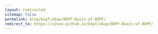 ```yaml
---
layout: redirected
sitemap: false
permalink: blog/bopf/abap/BOPF-Basis-of-BOPF/
redirect_to: https://z2soo.github.io/bopf/abap/BOPF-Basis-of-BOPF/
---
```

